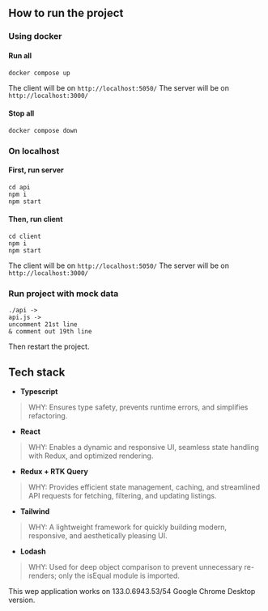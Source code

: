 ## How to run the project

### Using docker
#### Run all
```
docker compose up
```
The client will be on `http://localhost:5050/`
The server will be on `http://localhost:3000/`

#### Stop all
```
docker compose down
```

### On localhost

#### First, run server
```
cd api
npm i
npm start
```

#### Then, run client
```
cd client
npm i
npm start
```

The client will be on `http://localhost:5050/`
The server will be on `http://localhost:3000/`

### Run project with mock data
```
./api ->
api.js ->
uncomment 21st line
& comment out 19th line
```
Then restart the project.

## Tech stack
- **Typescript**
> WHY: Ensures type safety, prevents runtime errors, and simplifies refactoring.
- **React**
> WHY: Enables a dynamic and responsive UI, seamless state handling with Redux, and optimized rendering.
- **Redux + RTK Query**
> WHY: Provides efficient state management, caching, and streamlined API requests for fetching, filtering, and updating listings.
- **Tailwind**
> WHY: A lightweight framework for quickly building modern, responsive, and aesthetically pleasing UI.
- **Lodash**
> WHY: Used for deep object comparison to prevent unnecessary re-renders; only the isEqual module is imported.

This wep application works on 133.0.6943.53/54 Google Chrome Desktop version.
